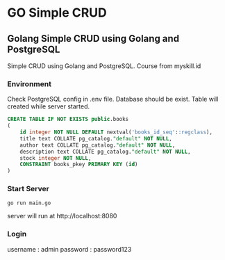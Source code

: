# GO Simple CRUD
## Golang Simple CRUD using Golang and PostgreSQL

Simple CRUD using Golang and PostgreSQL. Course from myskill.id

### Environment

Check PostgreSQL config in .env file.
Database should be exist.
Table will created while server started.

```sql
CREATE TABLE IF NOT EXISTS public.books
(
    id integer NOT NULL DEFAULT nextval('books_id_seq'::regclass),
    title text COLLATE pg_catalog."default" NOT NULL,
    author text COLLATE pg_catalog."default" NOT NULL,
    description text COLLATE pg_catalog."default" NOT NULL,
    stock integer NOT NULL,
    CONSTRAINT books_pkey PRIMARY KEY (id)
)
```

### Start Server

```
go run main.go
```

server will run at http://localhost:8080

### Login

username : admin
password : password123